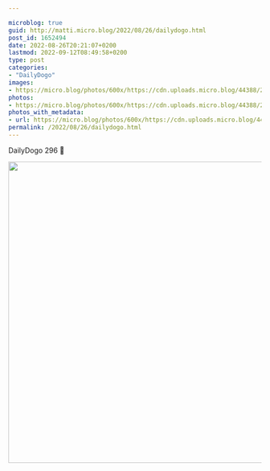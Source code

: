 ```yaml
---

microblog: true
guid: http://matti.micro.blog/2022/08/26/dailydogo.html
post_id: 1652494
date: 2022-08-26T20:21:07+0200
lastmod: 2022-09-12T08:49:58+0200
type: post
categories:
- "DailyDogo"
images:
- https://micro.blog/photos/600x/https://cdn.uploads.micro.blog/44388/2022/c18b781977.jpg
photos:
- https://micro.blog/photos/600x/https://cdn.uploads.micro.blog/44388/2022/c18b781977.jpg
photos_with_metadata:
- url: https://micro.blog/photos/600x/https://cdn.uploads.micro.blog/44388/2022/c18b781977.jpg
permalink: /2022/08/26/dailydogo.html
---
```

DailyDogo 296 🐶

<img src="/media/uploads/2022/c18b781977.jpg" width="600" height="600" alt="" />
